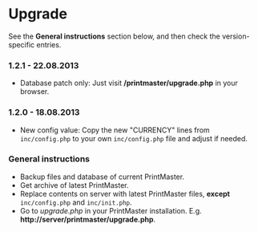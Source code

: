 # Upgrade

See the __General instructions__ section below, and then check the version-specific entries.


### 1.2.1 - 22.08.2013
* Database patch only: Just visit __/printmaster/upgrade.php__ in your browser.

### 1.2.0 - 18.08.2013
* New config value: Copy the new "CURRENCY" lines from `inc/config.php` to your own `inc/config.php` file and adjust if needed.


### General instructions
* Backup files and database of current PrintMaster.
* Get archive of latest PrintMaster.
* Replace contents on server with latest PrintMaster files, __except__ `inc/config.php` and `inc/init.php`.
* Go to _upgrade.php_ in your PrintMaster installation. E.g. __http://server/printmaster/upgrade.php__.